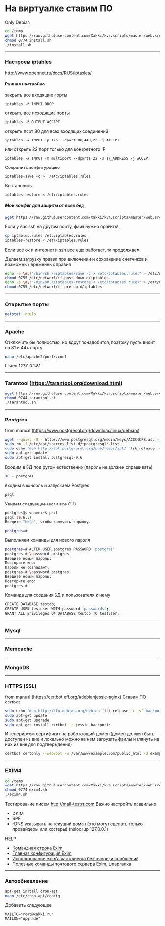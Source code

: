 # На виртуалке ставим ПО

Only Debian

```bash
cd /temp
wget https://raw.githubusercontent.com/Xakki/kvm.scripts/master/web.src/install.sh
chmod 0774 install.sh
./install.sh
```
---------------------

### Настроем iptables
http://www.opennet.ru/docs/RUS/iptables/

#### Ручная настройка 

закрыть все входящие порты
 ```
 iptables -P INPUT DROP
 ```
открыть все исходящие порты
 ```
 iptables -P OUTPUT ACCEPT
 ```
открыть порт 80 для всех входящих соединений
 ```
 iptables -A INPUT -p tcp --dport 80,443,22 -j ACCEPT
 ```
или открыть 22 порт только для конкретного IP
 ```
 iptables -A INPUT -m multiport --dports 22 -s IP_ADDRESS -j ACCEPT
 ```

Сохранить конфигурацию
 ```
 iptables-save -c >  /etc/iptables.rules
  ```
Востановить
 ```
 iptables-restore < /etc/iptables.rules
  ```

##### Мой конфиг для защиты от всех бед

```bash
wget https://raw.githubusercontent.com/Xakki/kvm.scripts/master/web.src/iptables.rules
```

Если у вас ssh на другом порту, фаил нужно править!

```bash
cp iptables.rules /etc/iptables.rules
iptables-restore < /etc/iptables.rules
```

Если все ок и интернет и ssh все еще работает, то продолжаем


Делаем загрузку правил при включении и сохранение счетчиков и возможных временных правил 

```bash
echo -e \#\!"/bin/sh \niptables-save -c > /etc/iptables.rules" > /etc/network/if-post-down.d/iptables
chmod 0755 /etc/network/if-post-down.d/iptables
echo -e \#\!"/bin/sh \niptables-restore < /etc/iptables.rules" > /etc/network/if-pre-up.d/iptables
chmod 0755 /etc/network/if-pre-up.d/iptables
```

---------------------

### Открытые порты

```bash
netstat -ntulp
```
---------------------

### Apache
Отключить бы полностью, но вдруг понадобится, поэтому пусть висит на 81 и 444 порту 

```bash
nano /etc/apache2/ports.conf
```

Listen 127.0.0.1:81

---------------------

### Tarantool (https://tarantool.org/download.html)

```bash
wget https://raw.githubusercontent.com/Xakki/kvm.scripts/master/web.src/tarantool.sh
chmod 0744 tarantool.sh
./tarantool.sh
```
---------------------

### Postgres
from manual (https://www.postgresql.org/download/linux/debian/)

```bash
wget --quiet -O - https://www.postgresql.org/media/keys/ACCC4CF8.asc | sudo apt-key add -
sudo rm -f /etc/apt/sources.list.d/*postgresql*.list
sudo echo "deb http://apt.postgresql.org/pub/repos/apt/ `lsb_release -c -s`-pgdg main" > /etc/apt/sources.list.d/postgresql.list
sudo apt-get update
sudo apt-get install postgresql-9.6
```
Входим в БД под рутом естественно (пароль не должен спрашивать)
```bash
su - postgres
```
входим в консоль и запускаем Postgres
```bash
psql
```
Увидем следуещее (если все ОК)
```bash
postgres@srvname:~$ psql
psql (9.6.1)
Введите "help", чтобы получить справку.

postgres=# 
```
Выполняем команды для нового пароля
```bash
postgres=# ALTER USER postgres PASSWORD 'postgres' 
postgres-# \password postgres 
Введите новый пароль: 
Повторите его: 
Пароли не совпадают. 
postgres-# \password postgres 
Введите новый пароль: 
Повторите его: 
postgres-# 
```
Команда для создания БД и пользователя к нему
```bash
CREATE DATABASE testdb;
CREATE USER testuser WITH password 'passwords';
GRANT ALL privileges ON DATABASE testdb TO testuser;
```
---------------------

### Mysql

---------------------

### Memcache

---------------------

### MongoDB

---------------------


### HTTPS (SSL)
from manual (https://certbot.eff.org/#debianjessie-nginx)
Ставим ПО certbot
```bash
sudo echo "deb http://ftp.debian.org/debian `lsb_release -c -s`-backports main" > /etc/apt/sources.list
sudo apt-get update
sudo apt-get upgrade
sudo apt-get install certbot -t jessie-backports
```
И генерируем сертификат на работающий домен (домен должен быть доступен из вне и локально можно на нем загрузить фаилы и глянуть на них из вне для подтверждения)
```bash
certbot certonly --webroot -w /var/www/example.com/public_html -d example.com --email admin@example.com
```
---------------------

### EXIM4
```bash
cd /temp
wget https://raw.githubusercontent.com/Xakki/kvm.scripts/master/web.src/exim4.sh
chmod 0774 exim4.sh
./exim4.sh
```
Тестирование писем http://mail-tester.com
Важно настройть правильно
* DKIM
* SPF
* rDNS указывать на текущий домен (это могут сделать только провайдеры или хостеры) (nslookup 127.0.0.1)

HELP
* [Командная строка Exim](http://www.lissyara.su/doc/exim/4.70/the_exim_command_line/)
* [Главная конфигурация Exim](http://www.lissyara.su/doc/exim/4.62/main_configuration/)
* [Использование exim'a как клиента без очереди сообщений](http://www.lissyara.su/doc/exim/4.70/using_exim_as_a_non-queueing_client/)
* [Полезные команды почтового сервера Exim, шпаргалка](http://vds-admin.ru/mail/poleznye-komandy-pochtovogo-servera-exim-shpargalka)

---------------------

### Автообновление
```bash
apt-get install cron-apt
nano /etc/cron-apt/config
```
Добавить следующее
```
MAILTO="root@xakki.ru"
MAILON="upgrade"
```
